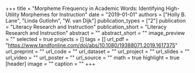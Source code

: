 +++
title = "Morpheme Frequency in Academic Words: Identifying High-Utility Morphemes for Instruction"
date = "2019-01-01"
authors = ["Holly B. Lane", "Linda Gutlohn", "W. van Dijk"]
publication_types = ["2"]
publication = "Literacy Research and Instruction"
publication_short = "Literacy Research and Instruction"
abstract = ""
abstract_short = ""
image_preview = ""
selected = true
projects = []
tags = []
url_pdf = "https://www.tandfonline.com/doi/abs/10.1080/19388071.2019.1617375"
url_preprint = ""
url_code = ""
url_dataset = ""
url_project = ""
url_slides = ""
url_video = ""
url_poster = ""
url_source = ""
math = true
highlight = true
[header]
image = ""
caption = ""
+++

